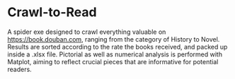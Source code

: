 # Crawl-to-Read
A spider exe designed to crawl everything valuable on https://book.douban.com, ranging from the category of History to Novel. Results are sorted according to the rate the books received, and packed up inside a .xlsx file. Pictorial as well as numerical analysis is performed with Matplot, aiming to reflect crucial pieces that are informative for potential readers.
